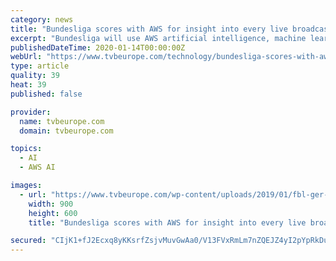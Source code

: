 ```yaml
---
category: news
title: "Bundesliga scores with AWS for insight into every live broadcast"
excerpt: "Bundesliga will use AWS artificial intelligence, machine learning, analytics, compute, database, and storage services to deliver real-time statistics to predict future game outcomes, and recommend personalised match footage across mobile, online ..."
publishedDateTime: 2020-01-14T00:00:00Z
webUrl: "https://www.tvbeurope.com/technology/bundesliga-scores-with-aws-for-insight-into-every-live-broadcast"
type: article
quality: 39
heat: 39
published: false

provider:
  name: tvbeurope.com
  domain: tvbeurope.com

topics:
  - AI
  - AWS AI

images:
  - url: "https://www.tvbeurope.com/wp-content/uploads/2019/01/fbl-ger-bundesliga-bayern-munich-hanover.jpg"
    width: 900
    height: 600
    title: "Bundesliga scores with AWS for insight into every live broadcast"

secured: "CIjK1+fJ2Ecxq8yKKsrfZsjvMuvGwAa0/V13FVxRmLm7nZQEJZ4yI2pYpRkDuY6iNDVahwpxLUqv4t8rTapSN1pwEKETKN3hLGVold+i0qiFoLLsPR52i7dsyrbIsuGPyCaFgqJt8s68COcqjDfFmg4Rj2W7u/i/HzLgJSL6Sl3jR5HV20XjvpsbxrPtPYDHApAT9WBf6F5E4bRQ/IY1WfWJbt3XKE7d5qfGM7leyE89poRGK/iSkkIWtMrN/Gzslocn1vu0huo8qWeNiKHGaBW9k9AkUvlF80Q0aADgi7SyBNgFcM4zkiDfAZBlDXnv;MQlGGtSDgO3eKs7uHvgMiA=="
---
```


